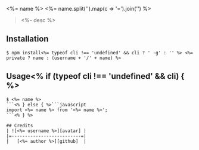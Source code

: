 <%= name %>
<%= name.split('').map(c => '=').join('') %>

> <%- desc %>

## Installation
```shell
$ npm install<%= typeof cli !== 'undefined' && cli ? ' -g' : '' %> <%= private ? name : (username + '/' + name) %>
```

## Usage<% if (typeof cli !== 'undefined' && cli) { %>
```shell
$ <%= name %>
```<% } else { %>```javascript
import <%= name %> from '<%= name %>';
```<% } %>

## Credits
| ![<%= username %>][avatar] |
|=--------------------------=|
|   [<%= author %>][github]  |
